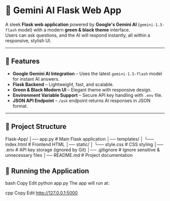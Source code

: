 # 🌿 Gemini AI Flask Web App

A sleek **Flask web application** powered by **Google's Gemini AI** (`gemini-1.5-flash` model) with a modern **green & black theme** interface.  
Users can ask questions, and the AI will respond instantly, all within a responsive, stylish UI.

---

## 📌 Features

- **Google Gemini AI Integration** – Uses the latest `gemini-1.5-flash` model for instant AI answers.
- **Flask Backend** – Lightweight, fast, and scalable.
- **Green & Black Modern UI** – Elegant theme with responsive design.
- **Environment Variable Support** – Secure API key handling with `.env` file.
- **JSON API Endpoint** – `/ask` endpoint returns AI responses in JSON format.

---

## 📂 Project Structure
Flask-App/
│── app.py # Main Flask application
│── templates/
│ └── index.html # Frontend HTML
│── static/
│ └── style.css # CSS styling
│── .env # API key storage (ignored by Git)
│── .gitignore # Ignore sensitive & unnecessary files
│── README.md # Project documentation

## 🚀 Running the Application
bash
Copy
Edit
python app.py
The app will run at:

cpp
Copy
Edit
http://127.0.0.1:5000